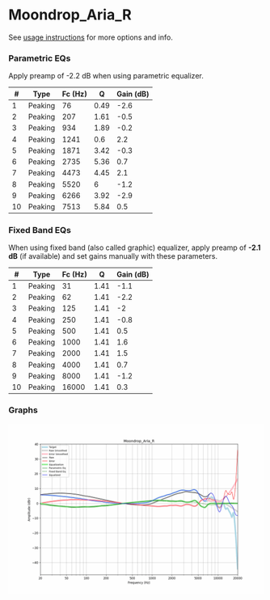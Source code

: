 # Moondrop_Aria_R
See [usage instructions](https://github.com/jaakkopasanen/AutoEq#usage) for more options and info.

### Parametric EQs
Apply preamp of -2.2 dB when using parametric equalizer.

|   # | Type    |   Fc (Hz) |    Q |   Gain (dB) |
|-----|---------|-----------|------|-------------|
|   1 | Peaking |        76 | 0.49 |        -2.6 |
|   2 | Peaking |       207 | 1.61 |        -0.5 |
|   3 | Peaking |       934 | 1.89 |        -0.2 |
|   4 | Peaking |      1241 | 0.6  |         2.2 |
|   5 | Peaking |      1871 | 3.42 |        -0.3 |
|   6 | Peaking |      2735 | 5.36 |         0.7 |
|   7 | Peaking |      4473 | 4.45 |         2.1 |
|   8 | Peaking |      5520 | 6    |        -1.2 |
|   9 | Peaking |      6266 | 3.92 |        -2.9 |
|  10 | Peaking |      7513 | 5.84 |         0.5 |

### Fixed Band EQs
When using fixed band (also called graphic) equalizer, apply preamp of **-2.1 dB** (if available) and set gains manually with these parameters.

|   # | Type    |   Fc (Hz) |    Q |   Gain (dB) |
|-----|---------|-----------|------|-------------|
|   1 | Peaking |        31 | 1.41 |        -1.1 |
|   2 | Peaking |        62 | 1.41 |        -2.2 |
|   3 | Peaking |       125 | 1.41 |        -2   |
|   4 | Peaking |       250 | 1.41 |        -0.8 |
|   5 | Peaking |       500 | 1.41 |         0.5 |
|   6 | Peaking |      1000 | 1.41 |         1.6 |
|   7 | Peaking |      2000 | 1.41 |         1.5 |
|   8 | Peaking |      4000 | 1.41 |         0.7 |
|   9 | Peaking |      8000 | 1.41 |        -1.2 |
|  10 | Peaking |     16000 | 1.41 |         0.3 |

### Graphs
![](./Moondrop_Aria_R.png)
